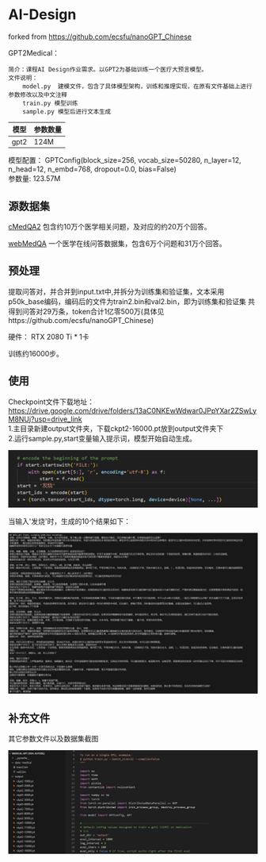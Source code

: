 # AI-Design
forked from https://github.com/ecsfu/nanoGPT_Chinese

GPT2Medical：

    简介：课程AI Design作业需求。以GPT2为基础训练一个医疗大预言模型。
    文件说明：
        model.py  建模文件，包含了具体模型架构，训练和推理实现，在原有文件基础上进行参数修改以及中文注释
        train.py 模型训练 
        sample.py 模型后进行文本生成

| 模型         | 参数数量 |
| ------------| -------- |
| gpt2        | 124M     |

模型配置：
GPTConfig(block_size=256, vocab_size=50280, n_layer=12, n_head=12, n_embd=768, dropout=0.0, bias=False)\
参数量: 123.57M

## 源数据集
[cMedQA2](https://github.com/zhangsheng93/cMedQA2) 包含约10万个医学相关问题，及对应的约20万个回答。

[webMedQA](https://github.com/hejunqing/webMedQA) 一个医学在线问答数据集，包含6万个问题和31万个回答。

## 预处理
提取问答对，并合并到input.txt中,并拆分为训练集和验证集，文本采用p50k_base编码，编码后的文件为train2.bin和val2.bin，即为训练集和验证集
共得到问答对29万条，token合计1亿零500万(具体见https://github.com/ecsfu/nanoGPT_Chinese)

硬件：	RTX 2080 Ti * 1卡

训练约16000步。

## 使用
Checkpoint文件下载地址：https://drive.google.com/drive/folders/13aC0NKEwWdwar0JPpYXar2ZSwLyM8NUj?usp=drive_link  \
1.主目录新建output文件夹，下载ckpt2-16000.pt放到output文件夹下 \
2.运行sample.py,start变量输入提示词，模型开始自动生成。

![img_1.png](img_1.png)


当输入'发烧'时，生成的10个结果如下：

![img_2.png](img_2.png)

## 补充文件
其它参数文件以及数据集截图

![img_3.png](img_3.png)

